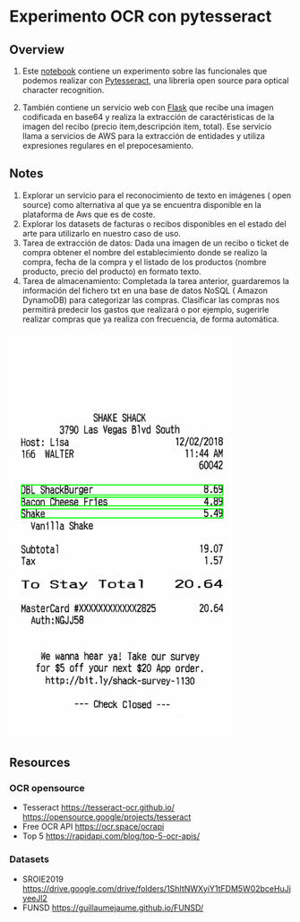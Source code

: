 # Experimento OCR con pytesseract 

## Overview 
1. Este [notebook](https://github.com/pilarcode/notebooks/blob/dev/ocr_recibos_pytesseract.ipynb) contiene un experimento sobre las funcionales que podemos realizar con [Pytesseract](https://pypi.org/project/pytesseract/), una libreria open source para optical character recognition.

2. También contiene un servicio web con [Flask](https://flask.palletsprojects.com/en/2.2.x/) que recibe una imagen codificada en base64 y realiza la extracción de caractéristicas de la imagen del recibo (precio item,descripción item, total). Ese servicio llama a servicios de AWS para la extracción de entidades y utiliza expresiones regulares en el prepocesamiento.

## Notes

1. Explorar un servicio para el reconocimiento de texto en imágenes ( open source) como alternativa al que ya se encuentra disponible en la plataforma de Aws que es de coste.
2. Explorar los datasets de facturas o recibos disponibles en el estado del arte para utilizarlo en nuestro caso de uso.
3. Tarea de extracción de datos: Dada una imagen de un recibo o ticket de compra obtener el nombre del establecimiento donde se realizo la compra, fecha de la compra y el listado de los productos (nombre producto, precio del producto) en formato texto.
4. Tarea de almacenamiento: Completada la tarea anterior, guardaremos la información del fichero txt en una base de datos NoSQL ( Amazon DynamoDB) para categorizar las compras. Clasificar las compras nos permitirá predecir los gastos que realizará o por ejemplo, sugerirle realizar compras que ya realiza con frecuencia, de forma automática.

<img src="https://github.com/pilarcode/demo-receipt-ocr/blob/main/portada_readme.png" name="ejemplo recibo con las entidades extraidas con Pytesseract" width="400"/>

## Resources
### OCR opensource
- Tesseract https://tesseract-ocr.github.io/ https://opensource.google/projects/tesseract
- Free OCR API https://ocr.space/ocrapi
- Top 5 https://rapidapi.com/blog/top-5-ocr-apis/

###  Datasets
- SROIE2019 https://drive.google.com/drive/folders/1ShItNWXyiY1tFDM5W02bceHuJjyeeJl2
- FUNSD https://guillaumejaume.github.io/FUNSD/
